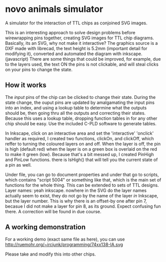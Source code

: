 # novo animals simulator
A simulator for the interaction of TTL chips as conjoined SVG images.

This is an interesting approach to solve design problems before wirewrapping pins together, creating SVG images for TTL chip diagrams. Basically, its an SVG, why not make it interactive? The graphics source is a DXF made with librecad, the text height is 5.2mm (important detail for modifying it), converted and automated the diagram with inkscape. (javascript) There are some things that could be improved, for example, due to the layers used, the text ON the pins is not clickable, and will steal clicks on your pins to change the state.

## How it works

The *input* pins of the chip can be clicked to change their state. During the state change, the ouput pins are updated by amalgamating the input pins into an index, and using a lookup table to determine what the outputs should be, then going thru all the outputs and correcting their states. Because this uses a lookup table, dropping function tables in for any other chip should be easy. Use the included C-PLD software to generate tables.

In Inkscape, click on an interactive area and set the 'interactive' 'onclick' handler as required, I created two functions, clickOn, and clickOff, which reffer to turning the coloured layers on and off. When the layer is off, the pin is high (default red) when the layer is on a green box is overlaid on the red to make it green (low). Because that's a bit messed up, I created PinHigh and PinLow functions. there is IsHigh() that will tell you the current state of a pin as well.

Under file, you can go to document properties and under that go to scripts, which contains "script 5004" or something like that, which is the main set of functions for the whole thing. This can be extended to sets of TTL designs. Layer names: yeah inkscape. nowhere in the SVG do the layer names actually seem to exist, they do not go by the name of the layer *in* Inkscape, but the layer number. This is why there is an offset-by one after pin 7, becasue I did not make a layer for pin 8, as its ground. Expect confusing fun there. A correction will be found in due course.

## A working demonstration

For a working demo (exact same file as here), you can use 
  http://ruemohr.org/~ircjunk/programming/74xx138-IA.svg

  Please take and modify this into other chips.